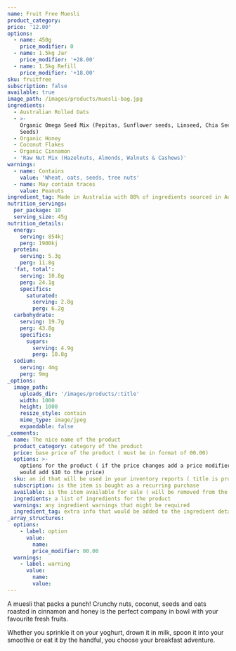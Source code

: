 ```yaml
---
name: Fruit Free Muesli
product_category:
price: '12.00'
options:
  - name: 450g
    price_modifier: 0
  - name: 1.5kg Jar
    price_modifier: '+28.00'
  - name: 1.5kg Refill
    price_modifier: '+18.00'
sku: fruitfree
subscription: false
available: true
image_path: /images/products/muesli-bag.jpg
ingredients:
  - Australian Rolled Oats
  - >-
    Organic Omega Seed Mix (Pepitas, Sunflower seeds, Linseed, Chia Seed, Sesame
    Seeds)
  - Organic Honey
  - Coconut Flakes
  - Organic Cinnamon
  - 'Raw Nut Mix (Hazelnuts, Almonds, Walnuts & Cashews)'
warnings:
  - name: Contains
    value: 'Wheat, oats, seeds, tree nuts'
  - name: May contain traces
    value: Peanuts
ingredient_tag: Made in Australia with 80% of ingredients sourced in Australia
nutrition_servings:
  per_package: 10
  serving_size: 45g
nutrition_details:
  energy:
    serving: 854kj
    perg: 1900kj
  protein:
    serving: 5.3g
    perg: 11.8g
  'fat, total':
    serving: 10.8g
    perg: 24.1g
    specifics:
      saturated:
        serving: 2.8g
        perg: 6.2g
  carbohydrate:
    serving: 19.7g
    perg: 43.8g
    specifics:
      sugars:
        serving: 4.9g
        perg: 10.8g
  sodium:
    serving: 4mg
    perg: 9mg
_options:
  image_path:
    uploads_dir: '/images/products/:title'
    width: 1000
    height: 1000
    resize_style: contain
    mime_type: image/jpeg
    expandable: false
_comments:
  name: The nice name of the product
  product_category: category of the product
  price: base price of the product ( must be in format of 00.00)
  options: >-
    options for the product ( if the price changes add a price modifier +10.00
    would add $10 to the price)
  sku: an id that will be used in your inventory reports ( title is probably good )
  subscription: is the item is bought as a recurring purchase
  available: is the item available for sale ( will be removed from the site )
  ingredients: a list of ingredients for the product
  warnings: any ingredient warnings that might be required
  ingredient_tag: extra info that would be added to the ingredient details
_array_structures:
  options:
    - label: option
      value:
        name:
        price_modifier: 00.00
  warnings:
    - label: warning
      value:
        name:
        value:
---
```


A muesli that packs a punch\! Crunchy nuts, coconut, seeds and oats roasted in cinnamon and honey is the perfect company in bowl with your favourite fresh fruits.&nbsp;

Whether you sprinkle it on your yoghurt, drown it in milk, spoon it into your smoothie or eat it by the handful, you choose your breakfast adventure.
